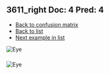 ## 3611_right Doc: 4 Pred: 4
- [Back to confusion matrix](https://github.com/juliandewit/kaggle_retinopathy/blob/master/matrix.md)
- [Back to list](https://github.com/juliandewit/kaggle_retinopathy/blob/master/lists/44/list.md)
- [Next example in list](https://github.com/juliandewit/kaggle_retinopathy/blob/master/lists/44/36/36125_left.md)

![Eye](https://retinopaty.blob.core.windows.net/size1024/3611_right_4.jpeg)

### 

![Eye]()
